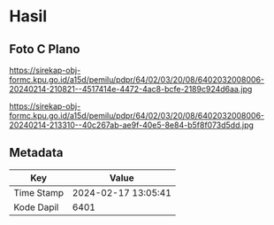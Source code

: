 # Hasil

## Foto C Plano

https://sirekap-obj-formc.kpu.go.id/a15d/pemilu/pdpr/64/02/03/20/08/6402032008006-20240214-210821--4517414e-4472-4ac8-bcfe-2189c924d6aa.jpg

https://sirekap-obj-formc.kpu.go.id/a15d/pemilu/pdpr/64/02/03/20/08/6402032008006-20240214-213310--40c267ab-ae9f-40e5-8e84-b5f8f073d5dd.jpg


## Metadata

| Key        | Value               |
| ---------- | ------------------- |
| Time Stamp | 2024-02-17 13:05:41 |
| Kode Dapil | 6401                |



